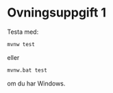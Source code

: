 # Ovningsuppgift 1

Testa med:

```bash
mvnw test
```

eller

```bash
mvnw.bat test
```

om du har Windows.

